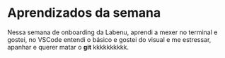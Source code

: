 # Aprendizados da semana

Nessa semana de onboarding da Labenu, aprendi a mexer no terminal e gostei, 
no VSCode entendi o básico e gostei do visual e me estressar, apanhar e querer matar o **git**
 kkkkkkkkkk.
